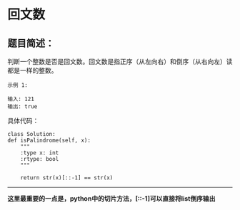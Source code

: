 # 回文数
## 题目简述：
判断一个整数是否是回文数。回文数是指正序（从左向右）和倒序（从右向左）读都是一样的整数。

    示例 1:
    
    输入: 121
    输出: true
    
具体代码：

    class Solution:
    def isPalindrome(self, x):
        """
        :type x: int
        :rtype: bool
        """
        
        return str(x)[::-1] == str(x)
---
**这里最重要的一点是，python中的切片方法，[::-1]可以直接将list倒序输出**
